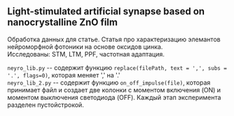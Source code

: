 ## Light-stimulated artificial synapse based on nanocrystalline ZnO film

Обработка данных для статье. Статья про характеризацию элемантов нейроморфной фотоники на основе оксидов цинка.   
Исследованы: STM, LTM, PPF, частотная адаптация.  

`neyro_lib.py` -- содержит функцию `replace(filePath, text = ',', subs = '.', flags=0)`, которая меняет ',' на '.'  
`neyro_lib_2.py` -- содержит функцию `on_off_impulse(file)`, которая принимает файл и создает две колонки с моментом включения (ON) и моментом выключения светодиода (OFF). Каждый этап эксперимента разделен пустойстрокой.  

